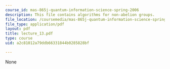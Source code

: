 ```yaml
---
course_id: mas-865j-quantum-information-science-spring-2006
description: This file contains algorithms for non-abelion groups.
file_location: /coursemedia/mas-865j-quantum-information-science-spring-2006/a2c81012a79ddb66331844b0285828bf_lecture_13.pdf
file_type: application/pdf
layout: pdf
title: lecture_13.pdf
type: course
uid: a2c81012a79ddb66331844b0285828bf

---
```

None
